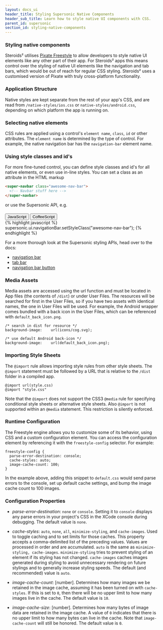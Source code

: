 ```yaml
---
layout: docs_ui
header_title: Styling Supersonic Native Components
header_sub_title: Learn how to style native UI components with CSS.
parent_id: supersonic
section_id: styling-native-components
---
```

<section class="ag__docs__content">

<section class="docs-section" id="overview">

# Styling native components

Steroids² utilises [Pixate Freestyle][pixate-home] to allow developers to style native UI elements like any other part of their app. For Steroids² apps this means control over the styling of native UI elements like the navigation and tab bars, which would be out of reach for regular CSS styling. Steroids² uses a customised version of Pixate with truly cross-platform functionality.

### Application Structure

Native styles are kept separate from the rest of your app's CSS, and are read from `/native-styles/ios.css` or `native-styles/android.css`, depending on which platform the app is running on.

### Selecting native elements

CSS rules are applied using a control's `element name`, `class`, `id` or other attributes. The `element name` is determined by the type of control.  For example, the native navigation bar has the `navigation-bar` element name.

### Using style classes and id's

For more fine-tuned control, you can define style classes and id's for all native elements, or even use in-line styles. You can set a class as an attribute in the HTML markup

```html
<super-navbar class="awesome-nav-bar">
  <!-- Navbar stuff here -->
</super-navbar>
```

or use the Supersonic API, e.g.

<div class="clearfix">
  <div class="btn-group btn-group-xs pull-right" role="group" style="margin-top: 20px;">
    <button type="button" data-role="type-switch" data-type="js" class="btn btn-primary active">JavaScript</button>
    <button type="button" data-role="type-switch" data-type="coffee" class="btn btn-default">CoffeeScript</button>
  </div>
</div>

<div data-role="example-code" data-type="js">
{% highlight javascript %}
supersonic.ui.navigationBar.setStyleClass("awesome-nav-bar");
{% endhighlight %}
</div>

<div data-role="example-code" data-type="coffee" style="display: none;">
{% highlight coffeescript %}
supersonic.ui.navigationBar.setStyleClass "awesome-nav-bar"   
{% endhighlight %}
</div>

For a more thorough look at the Supersonic styling APIs, head over to the docs:

  - [navigation bar][navigation-bar-api]
  - [tab bar][tab-bar-api]
  - [navigation bar button][navigation-bar-button-api]

### Media Assets

Media assets are accessed using the url function and must be located in App files (the contents of `/dist`) or under User Files. The resources will be searched for first in the User Files, so if you have two assets with identical names, the one in User Files will be used. For example, the Android wrapper comes bundled with a back icon in the User Files, which can be referenced with `default_back_icon.png`.

    /* search in dist for resource */
    background-image:    url(icons/cog.svg);

    /* use default Android back-icon */
    background-image:    url(default_back_icon.png);

### Importing Style Sheets

The `@import` rule allows importing style rules from other style sheets.  The `@import` statement must be followed by a URL that is relative to the `/dist` folder in a compiled app.

    @import url(style.css)
    @import "style.css"

Note that the `@import` does not support the CSS3 `@media` rule for specifying conditional style sheets or alternative style sheets. Also `@import` is not supported within an `@media` statement.  This restriction is silently enforced.

### Runtime Configuration

The Freestyle engine allows you to customize some of its behavior, using CSS and a custom configuration element. You can access the configuration element by referencing it with the `freestyle-config` selector. For example:

    freestyle-config {
      parse-error-destination: console;
      cache-styles: auto;
      image-cache-count: 100;
    }

In the example above, adding this snippet to `default.css` would send parse errors to the console, set up default cache settings, and bump the image cache count to 100 images.

### Configuration Properties

- _parse-error-destination_: `none` or `console`. Setting it to `console` displays any parse errors in your project's CSS in the XCode console during debugging. The default value is `none`.

- _cache-styles_: `auto`, `none`, `all`, `minimize-styling`, and `cache-images`. Used to toggle caching and to set limits for those caches. This property accepts a comma-delimited list of the preceding values. Values are processed in order and are accumulated. `auto` is the same as `minimize-styling, cache-images`. `minimize-styling` tries to prevent styling of an element if its styling has not changed. `cache-images` caches images generated during styling to avoid unnecessary rendering on future stylings and to generally increase styling speeds. The default (and recommended) value is `auto`.

- _image-cache-count_: [number]. Determines how many images we be retained in the image cache, assuming it has been turned on with `cache-styles`. If this is set to `0`, then there will be no upper limit to how many images live in the cache. The default value is `10`.

- _image-cache-size_: [number]. Determines how many bytes of image data are retained in the image cache. A value of `0` indicates that there is no upper limit to how many bytes can live in the cache. Note that `image-cache-count` will still be honored. The default value is `0`.

[Pixate-home]: http://www.pixate.com/
[navigation-bar-api]:/supersonic/api-reference/stable/supersonic/ui/navigationbar/
[tab-bar-api]:/supersonic/api-reference/stable/supersonic/ui/tabs/
[navigation-bar-button-api]:/supersonic/api-reference/stable/supersonic/ui/navigationbarbutton-class/

</section>

</section>